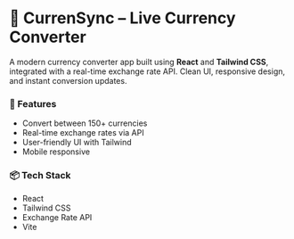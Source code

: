 # 💱 CurrenSync – Live Currency Converter

A modern currency converter app built using **React** and **Tailwind CSS**, integrated with a real-time exchange rate API. Clean UI, responsive design, and instant conversion updates.

### 🚀 Features

- Convert between 150+ currencies
- Real-time exchange rates via API
- User-friendly UI with Tailwind
- Mobile responsive

### 📦 Tech Stack

- React
- Tailwind CSS
- Exchange Rate API
- Vite


